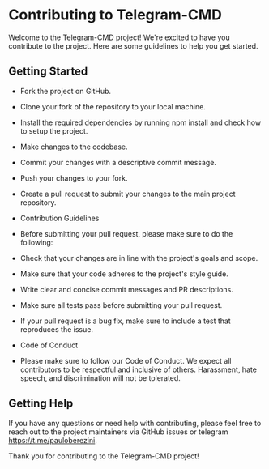 # Contributing to Telegram-CMD
Welcome to the Telegram-CMD project! We're excited to have you contribute to the project. Here are some guidelines to help you get started.

## Getting Started
- Fork the project on GitHub.
- Clone your fork of the repository to your local machine.
- Install the required dependencies by running npm install and check how to setup the project.
- Make changes to the codebase.
- Commit your changes with a descriptive commit message.
- Push your changes to your fork.
- Create a pull request to submit your changes to the main project repository.
- Contribution Guidelines
- Before submitting your pull request, please make sure to do the following:

- Check that your changes are in line with the project's goals and scope.
- Make sure that your code adheres to the project's style guide.
- Write clear and concise commit messages and PR descriptions.
- Make sure all tests pass before submitting your pull request.
- If your pull request is a bug fix, make sure to include a test that reproduces the issue.
- Code of Conduct
- Please make sure to follow our Code of Conduct. We expect all contributors to be respectful and inclusive of others. Harassment, hate speech, and discrimination will not be tolerated.

## Getting Help
If you have any questions or need help with contributing, please feel free to reach out to the project maintainers via GitHub issues or telegram https://t.me/pauloberezini.

Thank you for contributing to the Telegram-CMD project!
